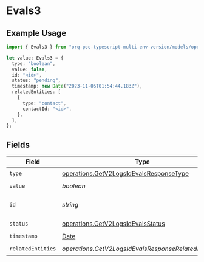 # Evals3

## Example Usage

```typescript
import { Evals3 } from "orq-poc-typescript-multi-env-version/models/operations";

let value: Evals3 = {
  type: "boolean",
  value: false,
  id: "<id>",
  status: "pending",
  timestamp: new Date("2023-11-05T01:54:44.183Z"),
  relatedEntities: [
    {
      type: "contact",
      contactId: "<id>",
    },
  ],
};
```

## Fields

| Field                                                                                              | Type                                                                                               | Required                                                                                           | Description                                                                                        |
| -------------------------------------------------------------------------------------------------- | -------------------------------------------------------------------------------------------------- | -------------------------------------------------------------------------------------------------- | -------------------------------------------------------------------------------------------------- |
| `type`                                                                                             | [operations.GetV2LogsIdEvalsResponseType](../../models/operations/getv2logsidevalsresponsetype.md) | :heavy_check_mark:                                                                                 | N/A                                                                                                |
| `value`                                                                                            | *boolean*                                                                                          | :heavy_check_mark:                                                                                 | N/A                                                                                                |
| `id`                                                                                               | *string*                                                                                           | :heavy_check_mark:                                                                                 | The id of the resource                                                                             |
| `status`                                                                                           | [operations.GetV2LogsIdEvalsStatus](../../models/operations/getv2logsidevalsstatus.md)             | :heavy_check_mark:                                                                                 | N/A                                                                                                |
| `timestamp`                                                                                        | [Date](https://developer.mozilla.org/en-US/docs/Web/JavaScript/Reference/Global_Objects/Date)      | :heavy_check_mark:                                                                                 | N/A                                                                                                |
| `relatedEntities`                                                                                  | *operations.GetV2LogsIdEvalsResponseRelatedEntities*[]                                             | :heavy_check_mark:                                                                                 | N/A                                                                                                |